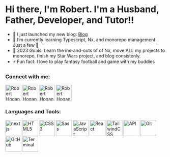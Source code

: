 
# Hi there, I'm Robert.  I'm a Husband, Father, Developer, and Tutor!!

- 🔭   I just launched my new blog: [Blog](https://blog.roberthogan.dev/ )
- 🌱   I’m currently learning Typescript, Nx, and monorepo management.  Just a few 🤣
- 🥅   2023 Goals: Learn the ins-and-outs of of Nx, move ALL my projects to monorepo, finish my Star Wars project, and blog consistenly.
- ⚡   Fun fact: I love to play fantasy football and game with my buddies

### Connect with me:

[<img align="left" alt="Robert Hogan | Portfolio" width="50px" src="https://tabler-icons.io/static/tabler-icons/icons/world-www.svg" />](https://roberthogan.dev/)

[<img align="left" alt="Robert Hogan | Twitter" width="50px" color="#1DA1F2" src="https://tabler-icons.io/static/tabler-icons/icons/brand-twitter-filled.svg" />](https://twitter.com/robert_s_hogan)


[<img align="left" alt="Robert Hogan | LinkedIn" width="50px" src="https://tabler-icons.io/static/tabler-icons/icons/brand-linkedin.svg" />](https://www.linkedin.com/in/robert-s-hogan/)

[<img align="left" alt="Robert Hogan | Email" width="50px" src="https://tabler-icons.io/static/tabler-icons/icons/mail.svg" />](https://www.robertshogan.com/)

<br />
<br />
<br />

### Languages and Tools:

<img align="left" alt="nextjs" width="50px" 
src="https://tabler-icons.io/static/tabler-icons/icons/brand-nextjs.svg" />

<img align="left" alt="HTML5" width="50px" src="https://tabler-icons.io/static/tabler-icons/icons/brand-html5.svg" />

<img align="left" alt="CSS3" width="50px" src="https://tabler-icons.io/static/tabler-icons/icons/brand-css3.svg" />

<img align="left" alt="Sass" width="50px" src="https://tabler-icons.io/static/tabler-icons/icons/brand-sass.svg" />

<img align="left" alt="JavaScript" width="50px" src="https://tabler-icons.io/static/tabler-icons/icons/brand-javascript.svg" />

<img align="left" alt="React" width="50px" src="https://tabler-icons.io/static/tabler-icons/icons/brand-react.svg" />

<img align="left" alt="TailwindCSS" width="50px" src="https://tabler-icons.io/static/tabler-icons/icons/brand-tailwind.svg" />

<img align="left" alt="API" width="50px" src="https://tabler-icons.io/static/tabler-icons/icons/api.svg" />

<img align="left" alt="Git" width="50px" src="https://tabler-icons.io/static/tabler-icons/icons/git-merge.svg" />

<img align="left" alt="GitHub" width="50px" src="https://tabler-icons.io/static/tabler-icons/icons/brand-github.svg" />

<img align="left" alt="Terminal" width="50px" src="https://tabler-icons.io/static/tabler-icons/icons/terminal-2.svg" />
